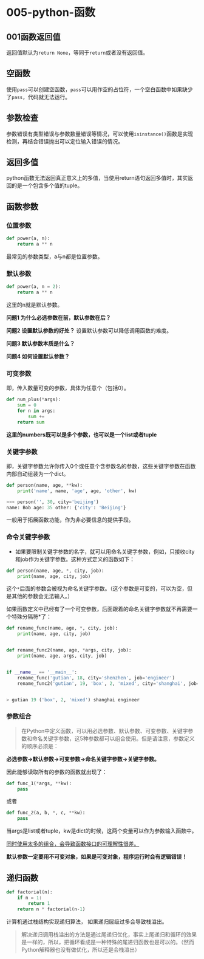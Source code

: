# 005-python-函数
## 001函数返回值
返回值默认为`return None`，等同于`return`或者没有返回值。

## 空函数
使用`pass`可以创建空函数，`pass`可以用作空的占位符，一个空白函数中如果缺少了`pass`，代码就无法运行。

## 参数检查
参数错误有类型错误与参数数量错误等情况，可以使用`isinstance()`函数是实现检测，再结合错误抛出可以定位输入错误的情况。

## 返回多值
python函数无法返回真正意义上的多值，当使用return语句返回多值时，其实返回的是一个包含多个值的tuple。

## 函数参数
### 位置参数
```python
def power(a, n):
    return a ** n
```
最常见的参数类型，a与n都是位置参数。

### 默认参数
```python
def power(a, n = 2):
    return a ** n
```
这里的n就是默认参数。

**问题1 为什么必选参数在前，默认参数在后？**


**问题2 设置默认参数的好处？**
设置默认参数可以降低调用函数的难度。

**问题3 默认参数本质是什么？**

**问题4 如何设置默认参数？**


### 可变参数
即，传入数量可变的参数，具体为任意个（包括0）。
```python
def num_plus(*args):
    sum = 0
    for n in args:
        sum +=
    return sum
```

**这里的numbers既可以是多个参数，也可以是一个list或者tuple**

### 关键字参数
即，关键字参数允许你传入0个或任意个含参数名的参数，这些关键字参数在函数内部自动组装为一个dict。
```python
def person(name, age, **kw):
    print('name', name, 'age', age, 'other', kw)
```

```python
>>> person('', 30, city='beijing')
name: Bob age: 35 other: {'city': 'Beijing'}
```

一般用于拓展函数功能，作为非必要信息的提供手段。

### 命令关键字参数

+ 如果要限制关键字参数的名字，就可以用命名关键字参数，例如，只接收city和job作为关键字参数。这种方式定义的函数如下：
```python
def person(name, age, *, city, job):
    print(name, age, city, job)
```
这个`*`后面的参数会被视为命名关键字参数。（这个参数是可变的，可以为空，但是其他的参数会无法输入。）

如果函数定义中已经有了一个可变参数，后面跟着的命名关键字参数就不再需要一个特殊分隔符*了：
```python
def rename_func(name, age, *, city, job):
    print(name, age, city, job)


def rename_func2(name, age, *args, city, job):
    print(name, age, args, city, job)


if __name__ == '__main__':
    rename_func('gutian', 18, city='shenzhen', job='engineer')
    rename_func2('gutian', 19, 'box', 2, 'mixed', city='shanghai', job='engineer')


> gutian 19 ('box', 2, 'mixed') shanghai engineer
```

### 参数组合
> 在Python中定义函数，可以用必选参数、默认参数、可变参数、关键字参数和命名关键字参数，这5种参数都可以组合使用。但是请注意，参数定义的顺序必须是：

**必选参数->默认参数->可变参数->命名关键字参数->关键字参数。**

因此能够读取所有的参数的函数就出现了：
```python
def func_1(*args, **kw):
    pass
```

或者
```python
def func_2(a, b, *, c, **kw):
    pass
```

当args是list或者tuple，kw是dict的时候，这两个变量可以作为参数输入函数中。

<u>同时使用太多的组合，会导致函数接口的可理解性很差。</u>


**默认参数一定要用不可变对象，如果是可变对象，程序运行时会有逻辑错误！**

## 递归函数
```python
def factorial(n):
    if n = 1:
        return 1
    return n * factorial(n-1)
```

计算机通过栈结构实现递归算法， 如果递归层级过多会导致栈溢出。

> 解决递归调用栈溢出的方法是通过尾递归优化，事实上尾递归和循环的效果是一样的，所以，把循环看成是一种特殊的尾递归函数也是可以的。（然而Python解释器也没有做优化，所以还是会栈溢出）
